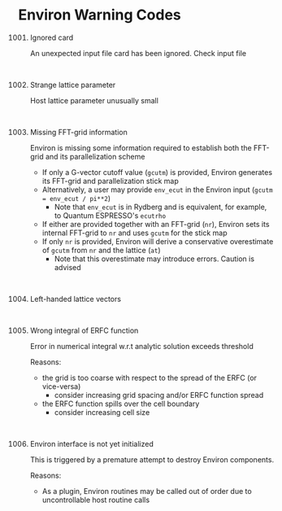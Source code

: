 # Environ Warning Codes

1001. Ignored card

      An unexpected input file card has been ignored. Check input file

</br>

1002. Strange lattice parameter

      Host lattice parameter unusually small

</br>

1003. Missing FFT-grid information

      Environ is missing some information required to establish both the FFT-grid and its parallelization scheme

      - If only a G-vector cutoff value (`gcutm`) is provided, Environ generates its FFT-grid and parallelization stick map
      - Alternatively, a user may provide `env_ecut` in the Environ input (`gcutm = env_ecut / pi**2`)
        - Note that `env_ecut` is in Rydberg and is equivalent, for example, to Quantum ESPRESSO's `ecutrho`
      - If either are provided together with an FFT-grid (`nr`), Environ sets its internal FFT-grid to `nr` and uses `gcutm` for the stick map
      - If only `nr` is provided, Environ will derive a conservative overestimate of `gcutm` from `nr` and the lattice (`at`)
        - Note that this overestimate may introduce errors. Caution is advised

</br>

1004. Left-handed lattice vectors

</br>

1005. Wrong integral of ERFC function

      Error in numerical integral w.r.t analytic solution exceeds threshold

      Reasons:

      - the grid is too coarse with respect to the spread of the ERFC (or vice-versa)
        - consider increasing grid spacing and/or ERFC function spread
      - the ERFC function spills over the cell boundary
        - consider increasing cell size

</br>

1006. Environ interface is not yet initialized

      This is triggered by a premature attempt to destroy Environ components.

      Reasons:

      - As a plugin, Environ routines may be called out of order due to uncontrollable host routine calls
